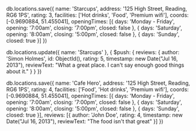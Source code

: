 db.locations.save({
    name: 'Starcups',
    address: '125 High Street, Reading, RG6 1PS',
    rating: 3,
    facilities: ['Hot drinks', 'Food', 'Premium wifi'],
    coords: [-0.9690884, 51.455041],
    openingTimes: [{
        days: 'Monday - Friday',
        opening: '7:00am',
        closing: '7:00pm',
        closed: false
    }, {
        days: 'Saturday',
        opening: '8:00am',
        closing: '5:00pm',
        closed: false
    }, {
        days: 'Sunday',
        closed: true
    }]
})

db.locations.update({
    name: 'Starcups'
}, {
    $push: {
        reviews: {
            author: 'Simon Holmes',
            id: ObjectId(),
            rating: 5,
            timestamp: new Date("Jul 16, 2013"),
            reviewText: "What a great place. I can't say enough good things about it."
        }
    }
})

db.locations.save({
    name: 'Cafe Hero',
    address: '125 High Street, Reading, RG6 1PS',
    rating: 4,
    facilities: ['Food', 'Hot drinks', 'Premium wifi'],
    coords: [-0.9690884, 51.455041],
    openingTimes: [{
        days: 'Monday - Friday',
        opening: '7:00am',
        closing: '7:00pm',
        closed: false
    }, {
        days: 'Saturday',
        opening: '8:00am',
        closing: '5:00pm',
        closed: false
    }, {
        days: 'Sunday',
        closed: true
    }], 
    reviews: [{
        author: 'John Doe',
        rating: 4,
        timestamp: new Date("Jul 16, 2013"),
        reviewText: "The food isn't that great"
    }]
})